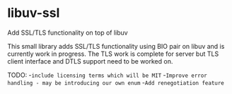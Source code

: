 # libuv-ssl
Add SSL/TLS functionality on top of libuv

This small library adds SSL/TLS functionality using BIO pair on libuv and is currently work in progress.
The TLS work is complete for server but TLS client interface and DTLS support need to be worked on.

TODO:
-```include licensing terms which will be MIT```
-```Improve error handling - may be introducing our own enum```
-```Add renegotiation feature```


